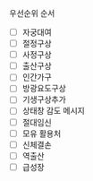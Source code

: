 우선순위 순서

- [ ] 자궁대여
- [ ] 절정구상
- [ ] 사정구상
- [ ] 출산구상
- [ ] 인간가구
- [ ] 방광요도구상
- [ ] 기생구상추가
- [ ] 상태창 감도 메시지
- [ ] 절대임신
- [ ] 모유 활용처
- [ ] 신체결손
- [ ] 역출산
- [ ] 급성장

